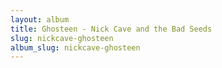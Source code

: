 ```yaml
---
layout: album
title: Ghosteen - Nick Cave and the Bad Seeds
slug: nickcave-ghosteen
album_slug: nickcave-ghosteen
---
```


